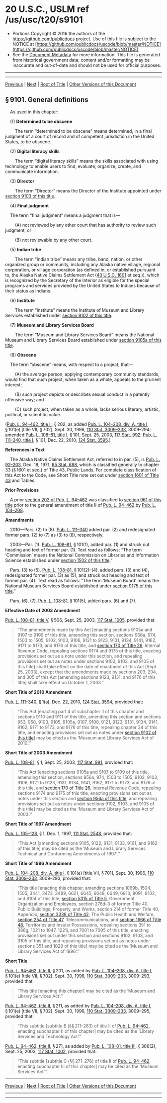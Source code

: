 ---
---

# 20 U.S.C., USLM ref /us/usc/t20/s9101

* Portions Copyright © 2016 the authors of the https://github.com/publicdocs project.
  Use of this file is subject to the NOTICE at [https://github.com/publicdocs/uscode/blob/master/NOTICE](https://github.com/publicdocs/uscode/blob/master/NOTICE)
* See the [Document Metadata](././../../../../..//README.md) for more information.
  This file is generated from historical government data; content and/or formatting may be inaccurate and out-of-date and should not be used for official purposes.

----------
----------

[Previous](./../../../../..//us/usc/t20/ch72/schI/m__us_usc_t20_ch72_schI.md) | [Next](./../../../../..//us/usc/t20/ch72/schI/m__us_usc_t20_s9102.md) | [Root of Title](./../../../../../) | [Other Versions of this Document](https://publicdocs.github.io/go/links?ns=uslm&ref=%2Fus%2Fusc%2Ft20%2Fs9101)

## § 9101. General definitions

    As used in this chapter:

    (1) __Determined to be obscene__ 

        The term “determined to be obscene” means determined, in a final judgment of a court of record and of competent jurisdiction in the United States, to be obscene.

    (2) __Digital literacy skills__ 

        The term “digital literacy skills” means the skills associated with using technology to enable users to find, evaluate, organize, create, and communicate information.

    (3) __Director__ 

        The term “Director” means the Director of the Institute appointed under [section 9103 of this title][/us/usc/t20/s9103].

    (4) __Final judgment__ 

    The term “final judgment” means a judgment that is—

        (A) not reviewed by any other court that has authority to review such judgment; or

        (B) not reviewable by any other court.

    (5) __Indian tribe__ 

        The term “Indian tribe” means any tribe, band, nation, or other organized group or community, including any Alaska native village, regional corporation, or village corporation (as defined in, or established pursuant to, the Alaska Native Claims Settlement Act ([43 U.S.C. 1601][/us/usc/t43/s1601] et seq.)), which is recognized by the Secretary of the Interior as eligible for the special programs and services provided by the United States to Indians because of their status as Indians.

    (6) __Institute__ 

        The term “Institute” means the Institute of Museum and Library Services established under [section 9102 of this title][/us/usc/t20/s9102].

    (7) __Museum and Library Services Board__ 

        The term “Museum and Library Services Board” means the National Museum and Library Services Board established under [section 9105a of this title][/us/usc/t20/s9105a].

    (8) __Obscene__ 

    The term “obscene” means, with respect to a project, that—

        (A) the average person, applying contemporary community standards, would find that such project, when taken as a whole, appeals to the prurient interest;

        (B) such project depicts or describes sexual conduct in a patently offensive way; and

        (C) such project, when taken as a whole, lacks serious literary, artistic, political, or scientific value.

([Pub. L. 94–462, title II][/us/pl/94/462/tII], § 202, as added [Pub. L. 104–208, div. A, title I][/us/pl/104/208/dA/tI], § 101(e) \[title VII, § 702\], Sept. 30, 1996, [110 Stat. 3009–233][/us/stat/110/3009-233], 3009–294; amended [Pub. L. 108–81, title I][/us/pl/108/81/tI], § 101, Sept. 25, 2003, [117 Stat. 992][/us/stat/117/992]; [Pub. L. 111–340, title I][/us/pl/111/340/tI], § 101, Dec. 22, 2010, [124 Stat. 3595][/us/stat/124/3595].)

 __References in Text__ 

    The Alaska Native Claims Settlement Act, referred to in par. (5), is [Pub. L. 92–203][/us/pl/92/203], Dec. 18, 1971, [85 Stat. 688][/us/stat/85/688], which is classified generally to chapter 33 (§ 1601 et seq.) of Title 43, Public Lands. For complete classification of this Act to the Code, see Short Title note set out under [section 1601 of Title 43][/us/usc/t43/s1601] and Tables.

 __Prior Provisions__ 

    A prior [section 202 of Pub. L. 94–462][/us/pl/94/462/s202] was classified to [section 961 of this title][/us/usc/t20/s961] prior to the general amendment of title II of [Pub. L. 94–462][/us/pl/94/462] by [Pub. L. 104–208][/us/pl/104/208].

 __Amendments__ 

    2010—Pars. (2) to (8). [Pub. L. 111–340][/us/pl/111/340] added par. (2) and redesignated former pars. (2) to (7) as (3) to (8), respectively.

    2003—Par. (1). [Pub. L. 108–81][/us/pl/108/81], § 101(1), added par. (1) and struck out heading and text of former par. (1). Text read as follows: “The term ‘Commission’ means the National Commission on Libraries and Information Science established under [section 1502 of this title][/us/usc/t20/s1502].”

    Pars. (3) to (5). [Pub. L. 108–81][/us/pl/108/81], § 101(2)–(4), added pars. (3) and (4), redesignated former par. (3) as (5), and struck out heading and text of former par. (4). Text read as follows: “The term ‘Museum Board’ means the National Museum Services Board established under [section 9175 of this title][/us/usc/t20/s9175].”

    Pars. (6), (7). [Pub. L. 108–81][/us/pl/108/81], § 101(5), added pars. (6) and (7).

 __Effective Date of 2003 Amendment__ 

[Pub. L. 108–81, title V][/us/pl/108/81/tV], § 506, Sept. 25, 2003, [117 Stat. 1005][/us/stat/117/1005], provided that: 

> “The amendments made by this Act \[enacting sections 9105a and 9107 to 9109 of this title, amending this section, sections 956a, 974, 1503 to 1505, 9102, 9103, 9106, 9121 to 9123, 9131, 9134, 9141, 9162, 9171 to 9173, and 9176 of this title, and [section 170 of Title 26][/us/usc/t26/s170], Internal Revenue Code, repealing sections 9174 and 9175 of this title, enacting provisions set out as a note under this section, and repealing provisions set out as notes under sections 9102, 9103, and 9105 of this title\] shall take effect on the date of enactment of this Act \[Sept. 25, 2003\], except that the amendments made by sections 203, 204, and 305 of this Act \[amending sections 9123, 9131, and 9176 of this title\] shall take effect on October 1, 2003.”

 __Short Title of 2010 Amendment__ 

[Pub. L. 111–340][/us/pl/111/340], § 1(a), Dec. 22, 2010, [124 Stat. 3594][/us/stat/124/3594], provided that: 

> “This Act \[enacting part 4 of subchapter II of this chapter and sections 9110 and 9111 of this title, amending this section and sections 953, 958, 9103, 9105, 9105a, 9107, 9108, 9121, 9123, 9131, 9134, 9141, 9162, 9171 to 9173, and 9176 of this title, repealing chapter 34 of this title, and enacting provisions set out as notes under [section 9102 of this title][/us/usc/t20/s9102]\] may be cited as the ‘Museum and Library Services Act of 2010’.”

 __Short Title of 2003 Amendment__ 

[Pub. L. 108–81][/us/pl/108/81], § 1, Sept. 25, 2003, [117 Stat. 991][/us/stat/117/991], provided that: 

> “This Act \[enacting sections 9105a and 9107 to 9109 of this title, amending this section, sections 956a, 974, 1503 to 1505, 9102, 9103, 9106, 9121 to 9123, 9131, 9134, 9141, 9162, 9171 to 9173, and 9176 of this title, and [section 170 of Title 26][/us/usc/t26/s170], Internal Revenue Code, repealing sections 9174 and 9175 of this title, enacting provisions set out as notes under this section and [section 956a of this title][/us/usc/t20/s956a], and repealing provisions set out as notes under sections 9102, 9103, and 9105 of this title\] may be cited as the ‘Museum and Library Services Act of 2003’.”

 __Short Title of 1997 Amendment__ 

[Pub. L. 105–128][/us/pl/105/128], § 1, Dec. 1, 1997, [111 Stat. 2548][/us/stat/111/2548], provided that: 

> “This Act \[amending sections 9105, 9122, 9131, 9133, 9161, and 9162 of this title\] may be cited as the ‘Museum and Library Services Technical and Conforming Amendments of 1997’.”

 __Short Title of 1996 Amendment__ 

[Pub. L. 104–208, div. A, title I][/us/pl/104/208/dA/tI], § 101(e) \[title VII, § 701\], Sept. 30, 1996, [110 Stat. 3009–233][/us/stat/110/3009-233], 3009–293, provided that: 

> “This title \[enacting this chapter, amending sections 1069b, 1504, 1505, 3441, 3473, 3489, 6621, 6645, 6648, 6649, 6813, 8091, 8102, and 8104 of this title, [section 5315 of Title 5][/us/usc/t5/s5315], Government Organization and Employees, section 276d–3 of former Title 40, Public Buildings, Property, and Works, section 214 of former Title 40, Appendix, [section 3338 of Title 42][/us/usc/t42/s3338], The Public Health and Welfare, [section 254 of Title 47][/us/usc/t47/s254], Telecommunications, and [section 1666 of Title 48][/us/usc/t48/s1666], Territories and Insular Possessions, repealing sections 351 to 386g, 1021 to 1047, 1221i, and 7001 to 7005 of this title, enacting provisions set out under this section and sections 9102, 9103, and 9105 of this title, and repealing provisions set out as notes under sections 351 and 1029 of this title\] may be cited as the ‘Museum and Library Services Act of 1996’.”

 __Short Title__ 

[Pub. L. 94–462, title II][/us/pl/94/462/tII], § 201, as added by [Pub. L. 104–208, div. A, title I][/us/pl/104/208/dA/tI], § 101(e) \[title VII, § 702\], Sept. 30, 1996, [110 Stat. 3009–233][/us/stat/110/3009-233], 3009–293, provided that: 

> “This title \[enacting this chapter\] may be cited as the ‘Museum and Library Services Act’.”

[Pub. L. 94–462, title II][/us/pl/94/462/tII], § 211, as added by [Pub. L. 104–208, div. A, title I][/us/pl/104/208/dA/tI], § 101(e) \[title VII, § 702\], Sept. 30, 1996, [110 Stat. 3009–233][/us/stat/110/3009-233], 3009–295, provided that: 

> “This subtitle \[subtitle B (§§ 211–263) of title II of [Pub. L. 94–462][/us/pl/94/462], enacting subchapter II of this chapter\] may be cited as the ‘Library Services and Technology Act’.”

[Pub. L. 94–462, title II][/us/pl/94/462/tII], § 271, as added by [Pub. L. 108–81, title III][/us/pl/108/81/tIII], § 306(2), Sept. 25, 2003, [117 Stat. 1002][/us/stat/117/1002], provided that: 

> “This subtitle \[subtitle C (§§ 271–276) of title II of [Pub. L. 94–462][/us/pl/94/462], enacting subchapter III of this chapter\] may be cited as the ‘Museum Services Act’.”

----------

[Previous](./../../../../..//us/usc/t20/ch72/schI/m__us_usc_t20_ch72_schI.md) | [Next](./../../../../..//us/usc/t20/ch72/schI/m__us_usc_t20_s9102.md) | [Root of Title](./../../../../../) | [Other Versions of this Document](https://publicdocs.github.io/go/links?ns=uslm&ref=%2Fus%2Fusc%2Ft20%2Fs9101)

----------
----------

[/us/usc/t20/s9103]: https://publicdocs.github.io/go/links?ns=uslm&ref=%2Fus%2Fusc%2Ft20%2Fs9103
[/us/usc/t43/s1601]: https://publicdocs.github.io/go/links?ns=uslm&ref=%2Fus%2Fusc%2Ft43%2Fs1601
[/us/usc/t20/s9102]: https://publicdocs.github.io/go/links?ns=uslm&ref=%2Fus%2Fusc%2Ft20%2Fs9102
[/us/usc/t20/s9105a]: https://publicdocs.github.io/go/links?ns=uslm&ref=%2Fus%2Fusc%2Ft20%2Fs9105a
[/us/pl/94/462/tII]: https://publicdocs.github.io/go/links?ns=uslm&ref=%2Fus%2Fpl%2F94%2F462%2FtII
[/us/pl/104/208/dA/tI]: https://publicdocs.github.io/go/links?ns=uslm&ref=%2Fus%2Fpl%2F104%2F208%2FdA%2FtI
[/us/stat/110/3009-233]: https://publicdocs.github.io/go/links?ns=uslm&ref=%2Fus%2Fstat%2F110%2F3009-233
[/us/pl/108/81/tI]: https://publicdocs.github.io/go/links?ns=uslm&ref=%2Fus%2Fpl%2F108%2F81%2FtI
[/us/stat/117/992]: https://publicdocs.github.io/go/links?ns=uslm&ref=%2Fus%2Fstat%2F117%2F992
[/us/pl/111/340/tI]: https://publicdocs.github.io/go/links?ns=uslm&ref=%2Fus%2Fpl%2F111%2F340%2FtI
[/us/stat/124/3595]: https://publicdocs.github.io/go/links?ns=uslm&ref=%2Fus%2Fstat%2F124%2F3595
[/us/pl/92/203]: https://publicdocs.github.io/go/links?ns=uslm&ref=%2Fus%2Fpl%2F92%2F203
[/us/stat/85/688]: https://publicdocs.github.io/go/links?ns=uslm&ref=%2Fus%2Fstat%2F85%2F688
[/us/usc/t43/s1601]: https://publicdocs.github.io/go/links?ns=uslm&ref=%2Fus%2Fusc%2Ft43%2Fs1601
[/us/pl/94/462/s202]: https://publicdocs.github.io/go/links?ns=uslm&ref=%2Fus%2Fpl%2F94%2F462%2Fs202
[/us/usc/t20/s961]: https://publicdocs.github.io/go/links?ns=uslm&ref=%2Fus%2Fusc%2Ft20%2Fs961
[/us/pl/94/462]: https://publicdocs.github.io/go/links?ns=uslm&ref=%2Fus%2Fpl%2F94%2F462
[/us/pl/104/208]: https://publicdocs.github.io/go/links?ns=uslm&ref=%2Fus%2Fpl%2F104%2F208
[/us/pl/111/340]: https://publicdocs.github.io/go/links?ns=uslm&ref=%2Fus%2Fpl%2F111%2F340
[/us/pl/108/81]: https://publicdocs.github.io/go/links?ns=uslm&ref=%2Fus%2Fpl%2F108%2F81
[/us/usc/t20/s1502]: https://publicdocs.github.io/go/links?ns=uslm&ref=%2Fus%2Fusc%2Ft20%2Fs1502
[/us/pl/108/81]: https://publicdocs.github.io/go/links?ns=uslm&ref=%2Fus%2Fpl%2F108%2F81
[/us/usc/t20/s9175]: https://publicdocs.github.io/go/links?ns=uslm&ref=%2Fus%2Fusc%2Ft20%2Fs9175
[/us/pl/108/81]: https://publicdocs.github.io/go/links?ns=uslm&ref=%2Fus%2Fpl%2F108%2F81
[/us/pl/108/81/tV]: https://publicdocs.github.io/go/links?ns=uslm&ref=%2Fus%2Fpl%2F108%2F81%2FtV
[/us/stat/117/1005]: https://publicdocs.github.io/go/links?ns=uslm&ref=%2Fus%2Fstat%2F117%2F1005
[/us/usc/t26/s170]: https://publicdocs.github.io/go/links?ns=uslm&ref=%2Fus%2Fusc%2Ft26%2Fs170
[/us/pl/111/340]: https://publicdocs.github.io/go/links?ns=uslm&ref=%2Fus%2Fpl%2F111%2F340
[/us/stat/124/3594]: https://publicdocs.github.io/go/links?ns=uslm&ref=%2Fus%2Fstat%2F124%2F3594
[/us/usc/t20/s9102]: https://publicdocs.github.io/go/links?ns=uslm&ref=%2Fus%2Fusc%2Ft20%2Fs9102
[/us/pl/108/81]: https://publicdocs.github.io/go/links?ns=uslm&ref=%2Fus%2Fpl%2F108%2F81
[/us/stat/117/991]: https://publicdocs.github.io/go/links?ns=uslm&ref=%2Fus%2Fstat%2F117%2F991
[/us/usc/t26/s170]: https://publicdocs.github.io/go/links?ns=uslm&ref=%2Fus%2Fusc%2Ft26%2Fs170
[/us/usc/t20/s956a]: https://publicdocs.github.io/go/links?ns=uslm&ref=%2Fus%2Fusc%2Ft20%2Fs956a
[/us/pl/105/128]: https://publicdocs.github.io/go/links?ns=uslm&ref=%2Fus%2Fpl%2F105%2F128
[/us/stat/111/2548]: https://publicdocs.github.io/go/links?ns=uslm&ref=%2Fus%2Fstat%2F111%2F2548
[/us/pl/104/208/dA/tI]: https://publicdocs.github.io/go/links?ns=uslm&ref=%2Fus%2Fpl%2F104%2F208%2FdA%2FtI
[/us/stat/110/3009-233]: https://publicdocs.github.io/go/links?ns=uslm&ref=%2Fus%2Fstat%2F110%2F3009-233
[/us/usc/t5/s5315]: https://publicdocs.github.io/go/links?ns=uslm&ref=%2Fus%2Fusc%2Ft5%2Fs5315
[/us/usc/t42/s3338]: https://publicdocs.github.io/go/links?ns=uslm&ref=%2Fus%2Fusc%2Ft42%2Fs3338
[/us/usc/t47/s254]: https://publicdocs.github.io/go/links?ns=uslm&ref=%2Fus%2Fusc%2Ft47%2Fs254
[/us/usc/t48/s1666]: https://publicdocs.github.io/go/links?ns=uslm&ref=%2Fus%2Fusc%2Ft48%2Fs1666
[/us/pl/94/462/tII]: https://publicdocs.github.io/go/links?ns=uslm&ref=%2Fus%2Fpl%2F94%2F462%2FtII
[/us/pl/104/208/dA/tI]: https://publicdocs.github.io/go/links?ns=uslm&ref=%2Fus%2Fpl%2F104%2F208%2FdA%2FtI
[/us/stat/110/3009-233]: https://publicdocs.github.io/go/links?ns=uslm&ref=%2Fus%2Fstat%2F110%2F3009-233
[/us/pl/94/462/tII]: https://publicdocs.github.io/go/links?ns=uslm&ref=%2Fus%2Fpl%2F94%2F462%2FtII
[/us/pl/104/208/dA/tI]: https://publicdocs.github.io/go/links?ns=uslm&ref=%2Fus%2Fpl%2F104%2F208%2FdA%2FtI
[/us/stat/110/3009-233]: https://publicdocs.github.io/go/links?ns=uslm&ref=%2Fus%2Fstat%2F110%2F3009-233
[/us/pl/94/462]: https://publicdocs.github.io/go/links?ns=uslm&ref=%2Fus%2Fpl%2F94%2F462
[/us/pl/94/462/tII]: https://publicdocs.github.io/go/links?ns=uslm&ref=%2Fus%2Fpl%2F94%2F462%2FtII
[/us/pl/108/81/tIII]: https://publicdocs.github.io/go/links?ns=uslm&ref=%2Fus%2Fpl%2F108%2F81%2FtIII
[/us/stat/117/1002]: https://publicdocs.github.io/go/links?ns=uslm&ref=%2Fus%2Fstat%2F117%2F1002
[/us/pl/94/462]: https://publicdocs.github.io/go/links?ns=uslm&ref=%2Fus%2Fpl%2F94%2F462


